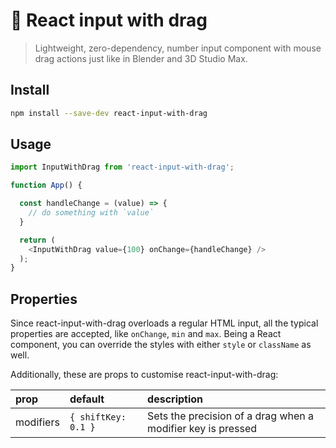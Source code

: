 # 💄 React input with drag

> Lightweight, zero-dependency, number input component with mouse drag actions just like in Blender and 3D Studio Max.

## Install

```sh
npm install --save-dev react-input-with-drag
```

## Usage

```javascript
import InputWithDrag from 'react-input-with-drag';

function App() {

  const handleChange = (value) => {
    // do something with `value`
  }

  return (
    <InputWithDrag value={100} onChange={handleChange} />
  );
}

```

## Properties

Since react-input-with-drag overloads a regular HTML input, all the typical properties are accepted, like `onChange`, `min` and `max`. Being a React component, you can override the styles with either `style` or `className` as well.

Additionally, these are props to customise react-input-with-drag:

| prop | default | description
| :- | :- | :-
| modifiers | `{ shiftKey: 0.1 }` | Sets the precision of a drag when a modifier key is pressed
